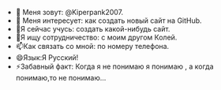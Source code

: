 - 👋 Меня зовут: @Kiperpank2007.
- 👀 Меня интересует: как создать новый сайт на GitHub.
- 🌱Я сейчас учусь: создать какой-нибудь сайт.
- 💞️Я ищу сотрудничество: с моим другом Колей.
- 📫Как связать со мной: по номеру телефона.
- 😄Язык:Я Русский!
- ⚡Забавный факт: Когда я не понимаю я понимаю , а когда  понимаю,то не понимаю...

<!---
Kiperpank2007/Kiperpank2007 is a ✨ special ✨ repository because its `README.md` (this file) appears on your GitHub profile.
You can click the Preview link to take a look at your changes.
--->

